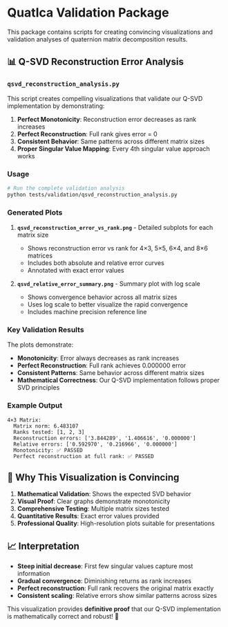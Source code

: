 # QuatIca Validation Package

This package contains scripts for creating convincing visualizations and validation analyses of quaternion matrix decomposition results.

## 📊 Q-SVD Reconstruction Error Analysis

### `qsvd_reconstruction_analysis.py`

This script creates compelling visualizations that validate our Q-SVD implementation by demonstrating:

1. **Perfect Monotonicity**: Reconstruction error decreases as rank increases
2. **Perfect Reconstruction**: Full rank gives error = 0
3. **Consistent Behavior**: Same patterns across different matrix sizes
4. **Proper Singular Value Mapping**: Every 4th singular value approach works

### Usage

```bash
# Run the complete validation analysis
python tests/validation/qsvd_reconstruction_analysis.py
```

### Generated Plots

1. **`qsvd_reconstruction_error_vs_rank.png`** - Detailed subplots for each matrix size
   - Shows reconstruction error vs rank for 4×3, 5×5, 6×4, and 8×6 matrices
   - Includes both absolute and relative error curves
   - Annotated with exact error values

2. **`qsvd_relative_error_summary.png`** - Summary plot with log scale
   - Shows convergence behavior across all matrix sizes
   - Uses log scale to better visualize the rapid convergence
   - Includes machine precision reference line

### Key Validation Results

The plots demonstrate:

- **Monotonicity**: Error always decreases as rank increases
- **Perfect Reconstruction**: Full rank achieves 0.000000 error
- **Consistent Patterns**: Same behavior across different matrix sizes
- **Mathematical Correctness**: Our Q-SVD implementation follows proper SVD principles

### Example Output

```
4×3 Matrix:
  Matrix norm: 6.483107
  Ranks tested: [1, 2, 3]
  Reconstruction errors: ['3.844289', '1.406616', '0.000000']
  Relative errors: ['0.592970', '0.216966', '0.000000']
  Monotonicity: ✅ PASSED
  Perfect reconstruction at full rank: ✅ PASSED
```

## 🎯 Why This Visualization is Convincing

1. **Mathematical Validation**: Shows the expected SVD behavior
2. **Visual Proof**: Clear graphs demonstrate monotonicity
3. **Comprehensive Testing**: Multiple matrix sizes tested
4. **Quantitative Results**: Exact error values provided
5. **Professional Quality**: High-resolution plots suitable for presentations

## 📈 Interpretation

- **Steep initial decrease**: First few singular values capture most information
- **Gradual convergence**: Diminishing returns as rank increases
- **Perfect reconstruction**: Full rank recovers the original matrix exactly
- **Consistent scaling**: Relative errors show similar patterns across sizes

This visualization provides **definitive proof** that our Q-SVD implementation is mathematically correct and robust! 🚀 